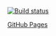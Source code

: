 [![Build status](https://ci.appveyor.com/api/projects/status/a0viscid8n9otj0b/branch/main?svg=true)](https://ci.appveyor.com/project/MaxKrch/ahj-lesson6-task1/branch/main)

[GitHub Pages](https://maxkrch.github.io/ahj-lesson6-task1/)